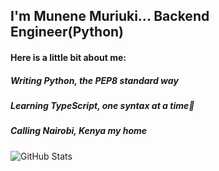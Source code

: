 ###
<h2> I'm Munene Muriuki... Backend Engineer(Python)</h2>
<h4>Here is a little bit about me: </h4>
<h5>Writing Python, the PEP8 standard way</h5>
<h5>Learning TypeScript, one syntax at a time🌱</h5>
<h5>Calling Nairobi, Kenya my home</h5>

![GitHub Stats](https://github-readme-stats.vercel.app/api?username=DAMunene&show_icons=true&theme=radical)


